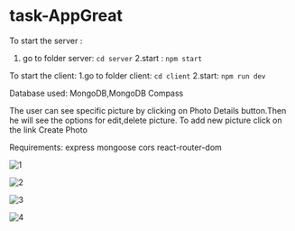 # task-AppGreat

To start the server :
1. go to folder server: `cd server`
2.start : `npm start`

To start the client:
1.go to folder client: `cd client`
2.start: `npm run dev`

Database used: MongoDB,MongoDB Compass

The user can see specific picture by clicking on Photo Details button.Then he will see the options for edit,delete picture.
To add new picture click on the link Create Photo

Requirements:
express
mongoose
cors
react-router-dom

<div>
  
  ![1](https://github.com/igachev/task-AppGreat/assets/102420254/29171778-e3eb-431c-b941-7cda451fadfe)

</div>

<div>
  
  ![2](https://github.com/igachev/task-AppGreat/assets/102420254/f27638ca-41e0-4cb6-988d-8c9d62c32dc8)

</div>

<div>
  
  ![3](https://github.com/igachev/task-AppGreat/assets/102420254/ddcce163-3339-4d59-a329-033de0595857)

</div>

<div>
  
  ![4](https://github.com/igachev/task-AppGreat/assets/102420254/b96336bb-321c-42b9-a0b0-6a5b8174854c)

</div>
